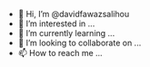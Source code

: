 - 👋 Hi, I’m @davidfawazsalihou
- 👀 I’m interested in ...
- 🌱 I’m currently learning ...
- 💞️ I’m looking to collaborate on ...
- 📫 How to reach me ...

<!---
davidfawazsalihou/davidfawazsalihou is a ✨ special ✨ repository because its `README.md` (this file) appears on your GitHub profile.
You can click the Preview link to take a look at your changes.
--->
